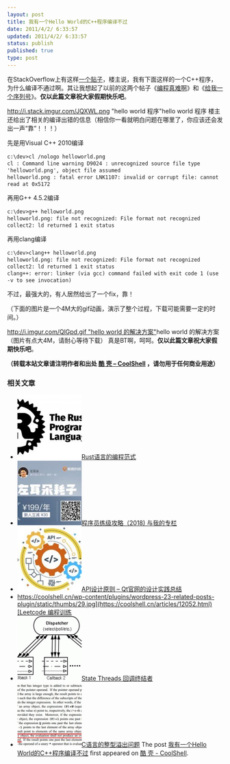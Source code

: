 ```yaml
---
layout: post
title: 我有一个Hello World的C++程序编译不过
date: 2011/4/2/ 6:33:57
updated: 2011/4/2/ 6:33:57
status: publish
published: true
type: post
---
```


在StackOverflow上有这样[一个贴子](http://stackoverflow.com/questions/5508110/why-is-this-program-erroneously-rejected-by-three-c-compilers)，楼主说，我有下面这样的一个C++程序，为什么编译不通过啊。其让我想起了以前的这两个帖子《[编程真难啊](https://coolshell.cn/articles/1391.html "编程真难啊")》和《[给我一个序列号](https://coolshell.cn/articles/1693.html "给我一个序列号")》。**仅以此篇文章祝大家假期快乐吧**。


http://i.stack.imgur.com/JQXWL.png "hello world 程序"hello world 程序
楼主还给出了相关的编译出错的信息（相信你一看就明白问题在哪里了，你应该还会发出一声“靠”！！！）


先是用Visual C++ 2010编译



```
c:\dev>cl /nologo helloworld.png
cl : Command line warning D9024 : unrecognized source file type 'helloworld.png', object file assumed
helloworld.png : fatal error LNK1107: invalid or corrupt file: cannot read at 0x5172
```

再用G++ 4.5.2编译




```
c:\dev>g++ helloworld.png
helloworld.png: file not recognized: File format not recognized
collect2: ld returned 1 exit status
```

再用clang编译



```
c:\dev>clang++ helloworld.png
helloworld.png: file not recognized: File format not recognized
collect2: ld returned 1 exit status
clang++: error: linker (via gcc) command failed with exit code 1 (use -v to see invocation)
```

不过，最强大的，有人居然给出了一个fix，靠！  

（下面的图片是一个4M大的gif动画，演示了整个过程，下载可能需要一定的时间。）


[http://i.imgur.com/QlGpd.gif "hello world 的解决方案"](http://i.imgur.com/QlGpd.gif)hello world 的解决方案 （图片有点大4M，请耐心等待下载）
真是BT啊，呵呵。**仅以此篇文章祝大家假期快乐吧**。



**（转载本站文章请注明作者和出处 [酷 壳 – CoolShell](https://coolshell.cn/) ，请勿用于任何商业用途）**



### 相关文章

* [![Rust语言的编程范式](../wp-content/uploads/2020/03/rust-social-wide-150x150.jpg)](https://coolshell.cn/articles/20845.html)[Rust语言的编程范式](https://coolshell.cn/articles/20845.html)
* [![程序员练级攻略（2018)  与我的专栏](../wp-content/uploads/2018/05/300x262-150x150.jpg)](https://coolshell.cn/articles/18360.html)[程序员练级攻略（2018) 与我的专栏](https://coolshell.cn/articles/18360.html)
* [![API设计原则 – Qt官网的设计实践总结](../wp-content/uploads/2017/07/api-design-300x278-2-150x150.jpg)](https://coolshell.cn/articles/18024.html)[API设计原则 – Qt官网的设计实践总结](https://coolshell.cn/articles/18024.html)
* [https://coolshell.cn/wp-content/plugins/wordpress-23-related-posts-plugin/static/thumbs/29.jpg](https://coolshell.cn/articles/12052.html)[Leetcode 编程训练](https://coolshell.cn/articles/12052.html)
* [![State Threads 回调终结者](../wp-content/uploads/2014/10/edsm-150x150.gif)](https://coolshell.cn/articles/12012.html)[State Threads 回调终结者](https://coolshell.cn/articles/12012.html)
* [![C语言的整型溢出问题](../wp-content/uploads/2014/04/c99-150x150.jpg)](https://coolshell.cn/articles/11466.html)[C语言的整型溢出问题](https://coolshell.cn/articles/11466.html)
The post [我有一个Hello World的C++程序编译不过](https://coolshell.cn/articles/4170.html) first appeared on [酷 壳 - CoolShell](https://coolshell.cn).